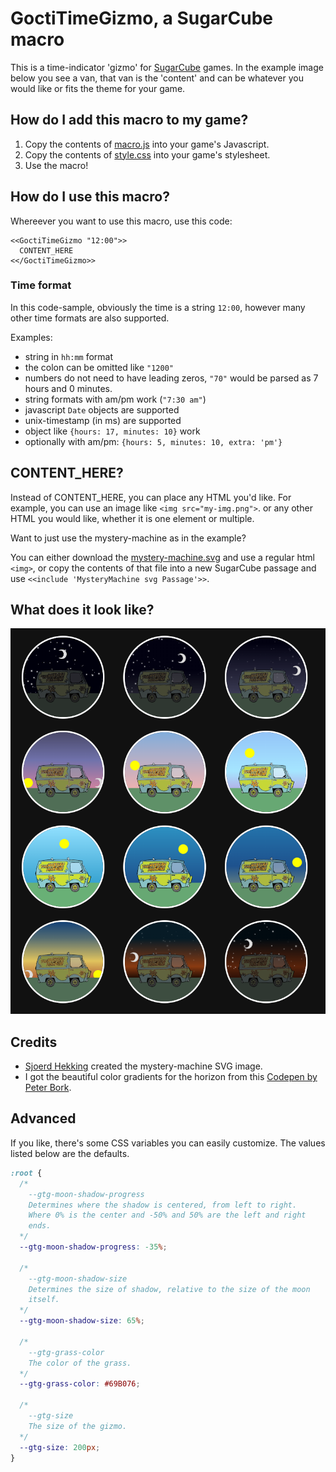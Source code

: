 # GoctiTimeGizmo, a SugarCube macro

This is a time-indicator 'gizmo' for [SugarCube](https://www.motoslave.net/sugarcube/2/) games. In the example image below you see a van, that van is the 'content' and can be whatever you would like or fits the theme for your game.

## How do I add this macro to my game?

1. Copy the contents of [macro.js]([./macro.js]) into your game's Javascript.
2. Copy the contents of [style.css]([./style.css]) into your game's stylesheet.
3. Use the macro!

## How do I use this macro?

Whereever you want to use this macro, use this code:

```
<<GoctiTimeGizmo "12:00">>
  CONTENT_HERE
<</GoctiTimeGizmo>>
```

### Time format

In this code-sample, obviously the time is a string `12:00`, however many other time formats are also supported.

Examples:
* string in `hh:mm` format
* the colon can be omitted like `"1200"`
* numbers do not need to have leading zeros, `"70"` would be parsed as 7 hours and 0 minutes.
* string formats with am/pm work (`"7:30 am"`)
* javascript `Date` objects are supported
* unix-timestamp (in ms) are supported
* object like `{hours: 17, minutes: 10}` work
* optionally with am/pm: `{hours: 5, minutes: 10, extra: 'pm'}`

## CONTENT_HERE?

Instead of CONTENT_HERE, you can place any HTML you'd like. For example, you can use an image like `<img src="my-img.png">`. or any other HTML you would like, whether it is one element or multiple.

Want to just use the mystery-machine as in the example?

You can either download the [mystery-machine.svg](./mystery-machine.svg) and use a regular html `<img>`, or copy the contents of that file into a new SugarCube passage and use `<<include 'MysteryMachine svg Passage'>>`.

## What does it look like?

![./example.png](./example.png)

## Credits

* [Sjoerd Hekking](https://github.com/SjoerdHekking) created the mystery-machine SVG image.
* I got the beautiful color gradients for the horizon from this [Codepen by Peter Bork](https://codepen.io/bork/pen/WNrmWr).

## Advanced

If you like, there's some CSS variables you can easily customize.
The values listed below are the defaults.

```css
:root {
  /*
    --gtg-moon-shadow-progress
    Determines where the shadow is centered, from left to right.
    Where 0% is the center and -50% and 50% are the left and right
    ends.
  */
  --gtg-moon-shadow-progress: -35%;

  /*
    --gtg-moon-shadow-size
    Determines the size of shadow, relative to the size of the moon
    itself.
  */
  --gtg-moon-shadow-size: 65%;

  /*
    --gtg-grass-color
    The color of the grass.
  */
  --gtg-grass-color: #69B076;

  /*
    --gtg-size
    The size of the gizmo.
  */
  --gtg-size: 200px;
}
```